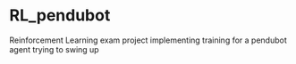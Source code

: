 # RL_pendubot
Reinforcement Learning exam project implementing training for a pendubot agent trying to swing up
